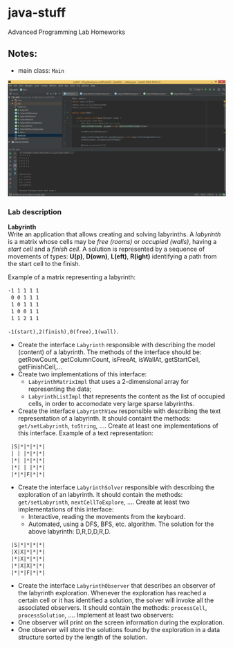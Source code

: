 # java-stuff
Advanced Programming Lab Homeworks

## Notes:
+ main class: `Main`

<a href="screen.png"><img alt="screenshot" src="screen.png" width="600" height="auto" /></a>

### Lab description

**Labyrinth**  
Write an application that allows creating and solving labyrinths. A *labyrinth* is a matrix whose cells may be *free (rooms)* or *occupied (walls)*, having a *start cell* and a *finish cell*. 
A solution is represented by a sequence of movements of types: **U(p)**, **D(own)**, **L(eft)**, **R(ight)** identifying a path from the start cell to the finish.

Example of a matrix representing a labyrinth:
```
-1 1 1 1 1
 0 0 1 1 1
 1 0 1 1 1
 1 0 0 1 1
 1 1 2 1 1 
```
`-1(start),2(finish),0(free),1(wall).`
+ Create the interface `Labyrinth` responsible with describing the model (content) of a labyrinth. The methods of the interface should be: getRowCount, getColumnCount, isFreeAt, isWallAt, getStartCell, getFinishCell,... 
+ Create two implementations of this interface:
  + `LabyrinthMatrixImpl` that uses a 2-dimensional array for representing the data;
  + `LabyrinthListImpl` that represents the content as the list of occupied cells, in order to accomodate very large sparse labyrinths.
+ Create the interface `LabyrinthView` responsible with describing the text representation of a labyrinth. It should containt the methods: `get/setLabyrinth`, `toString`, .... 
Create at least one implementations of this interface.
Example of a text representation:
```
 |S|*|*|*|*|
 | | |*|*|*|
 |*| |*|*|*|
 |*| | |*|*|
 |*|*|F|*|*|
 ```
+ Create the interface `LabyrinthSolver` responsible with describing the exploration of an labyrinth. It should contain the methods: `get/setLabyrinth`, `nextCellToExplore`, .... Create at least two implementations of this interface:
  + Interactive, reading the movements from the keyboard.
  + Automated, using a DFS, BFS, etc. algorithm.
 The solution for the above labyrinth: D,R,D,D,R,D.
```
 |S|*|*|*|*|
 |X|X|*|*|*|
 |*|X|*|*|*|
 |*|X|X|*|*|
 |*|*|F|*|*|
```
+ Create the interface `LabyrinthObserver` that describes an observer of the labyrinth exploration. Whenever the exploration has reached a certain cell or it has identified a solution, the solver will invoke all the associated observers. 
It should contain the methods: `processCell`, `processSolution`, .... 
Implement at least two observers:
+ One observer will print on the screen information during the exploration.
+ One observer will store the solutions found by the exploration in a data structure sorted by the length of the solution.